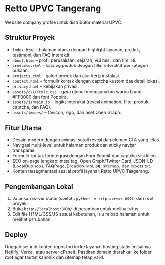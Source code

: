# Retto UPVC Tangerang
Website company profile untuk distributor material UPVC.

## Struktur Proyek

- `index.html` – halaman utama dengan highlight layanan, produk, testimoni, dan FAQ interaktif.
- `about.html` – profil perusahaan, sejarah, visi misi, dan tim inti.
- `products.html` – katalog produk dengan filter interaktif per kategori bukaan.
- `projects.html` – galeri proyek dan alur kerja instalasi.
- `contact.html` – formulir kontak dengan captcha kustom dan detail lokasi.
- `privacy.html` – kebijakan privasi.
- `assets/css/style.css` – gaya global menggunakan warna brand #FF0000 dan font Poppins.
- `assets/js/main.js` – logika interaksi (reveal animation, filter produk, captcha, dan FAQ).
- `assets/images/` – favicon, logo, dan aset Open Graph.

## Fitur Utama

- Desain modern dengan animasi scroll reveal dan elemen CTA yang jelas.
- Navigasi multi-level untuk halaman produk dan sticky navbar transparan.
- Formulir kontak terintegrasi dengan FormSubmit dan captcha sisi klien.
- SEO on-page lengkap: meta tag, Open Graph/Twitter Card, JSON-LD (LocalBusiness, FAQPage, BreadcrumbList), sitemap, dan robots.txt.
- Konten tersegmentasi sesuai profil layanan Retto UPVC Tangerang.

## Pengembangan Lokal

1. Jalankan server statis (contoh: `python -m http.server 8000`) dari root proyek.
2. Buka `http://localhost:8000/` di peramban untuk melihat situs.
3. Edit file HTML/CSS/JS sesuai kebutuhan, lalu reload halaman untuk melihat perubahan.

## Deploy

Unggah seluruh konten repositori ini ke layanan hosting statis (misalnya Netlify, Vercel, atau server cPanel). Pastikan domain diarahkan ke folder root agar tautan kanonik dan sitemap tetap valid.
